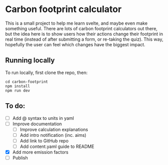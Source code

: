 # Carbon footprint calculator

This is a small project to help me learn svelte, and maybe even make something
useful. There are lots of carbon footprint calculators out there, but the idea
here is to show users how their actions change their footprint in real time
(instead of after submitting a form, or re-taking the quiz). This way, hopefully
the user can feel which changes have the biggest impact.

## Running locally

To run locally, first clone the repo, then:

```
cd carbon-footprint
npm install
npm run dev
```

## To do:

- [ ] Add @ syntax to units in yaml
- [ ] Improve documentation
  - [ ] Improve calculation explanations
  - [ ] Add intro notification (inc. aims)
  - [ ] Add link to GitHub repo
  - [ ] Add content.yaml guide to README
- [x] Add more emission factors
- [ ] Publish
